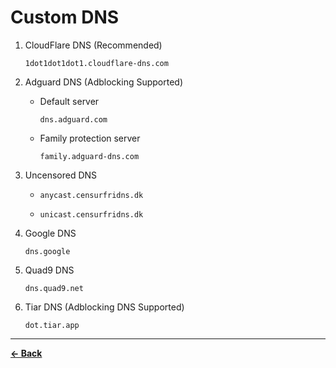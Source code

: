 # Custom DNS

1. CloudFlare DNS (Recommended)
   ```
   1dot1dot1dot1.cloudflare-dns.com
   ```
 
2. Adguard DNS (Adblocking Supported)
   - Default server
     ```
     dns.adguard.com
     ```
    - Family protection server
      ```
      family.adguard-dns.com
      ```
 
3. Uncensored DNS
   - ```
     anycast.censurfridns.dk
     ```
   - ```
     unicast.censurfridns.dk
     ```
 
4. Google DNS
   ```
   dns.google
   ```
 
5. Quad9 DNS
   ```
   dns.quad9.net
   ```
 
6. Tiar DNS (Adblocking DNS Supported)
   ```
   dot.tiar.app
   ```
 
---
[**← Back**](https://github.com/TriHermawan/RedmiNote10Pro/tree/main?tab=readme-ov-file#optional)
